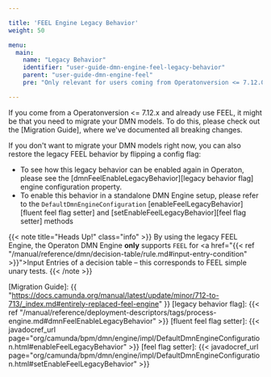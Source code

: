 ```yaml
---

title: 'FEEL Engine Legacy Behavior'
weight: 50

menu:
  main:
    name: "Legacy Behavior"
    identifier: "user-guide-dmn-engine-feel-legacy-behavior"
    parent: "user-guide-dmn-engine-feel"
    pre: "Only relevant for users coming from Operatonversion <= 7.12.0"

---
```


If you come from a Operatonversion <= 7.12.x and already use FEEL, it might be that you need to
migrate your DMN models. To do this, please check out the [Migration Guide], where we've documented
all breaking changes.

If you don't want to migrate your DMN models right now, you can also restore the legacy FEEL
behavior by flipping a config flag:

* To see how this legacy behavior can be enabled again in Operaton, please see the
[dmnFeelEnableLegacyBehavior][legacy behavior flag] engine configuration property.
* To enable this behavior in a standalone DMN Engine setup, please refer to the `DefaultDmnEngineConfiguration`
[enableFeelLegacyBehavior][fluent feel flag setter] and [setEnableFeelLegacyBehavior][feel flag setter]
methods

{{< note title="Heads Up!" class="info" >}}
By using the legacy FEEL Engine, the Operaton DMN Engine **only** supports `FEEL` for
<a href="{{< ref "/manual/reference/dmn/decision-table/rule.md#input-entry-condition" >}}">Input Entries</a> of a decision table – this corresponds to FEEL
simple unary tests.
{{< /note >}}

[Migration Guide]: {{ "https://docs.camunda.org/manual/latest/update/minor/712-to-713/_index.md#entirely-replaced-feel-engine" }}
[legacy behavior flag]: {{< ref "/manual/reference/deployment-descriptors/tags/process-engine.md#dmnFeelEnableLegacyBehavior" >}}
[fluent feel flag setter]: {{< javadocref_url page="org/camunda/bpm/dmn/engine/impl/DefaultDmnEngineConfiguration.html#enableFeelLegacyBehavior" >}}
[feel flag setter]: {{< javadocref_url page="org/camunda/bpm/dmn/engine/impl/DefaultDmnEngineConfiguration.html#setEnableFeelLegacyBehavior" >}}

